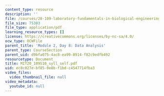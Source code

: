 ```yaml
---
content_type: resource
description: ''
file: /courses/20-109-laboratory-fundamentals-in-biological-engineering-spring-2010/ec8c027ebf850e8bf1bdc4547714fba3_MIT20_109S10_syll_self.pdf
file_size: 75303
file_type: application/pdf
learning_resource_types: []
license: https://creativecommons.org/licenses/by-nc-sa/4.0/
ocw_type: OCWFile
parent_title: 'Module 2, Day 8: Data Analysis'
parent_type: CourseSection
parent_uid: d9bfa075-4ac8-ea99-8914-f82c9edfb492
resourcetype: Document
title: MIT20_109S10_syll_self.pdf
uid: ec8c027e-bf85-0e8b-f1bd-c4547714fba3
video_files:
  video_thumbnail_file: null
video_metadata:
  youtube_id: null
---
```


